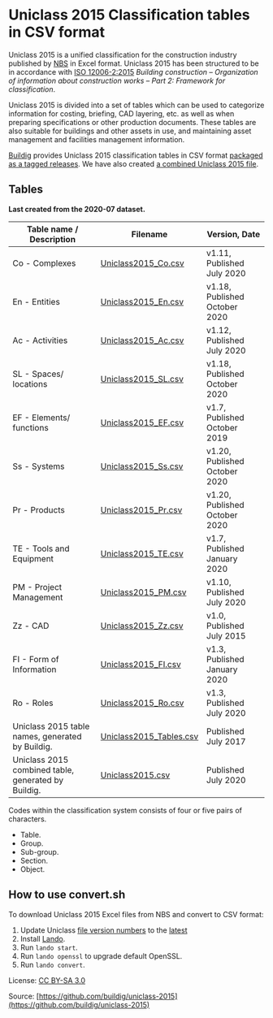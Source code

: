# Uniclass 2015 Classification tables in CSV format

Uniclass 2015 is a unified classification for the construction industry published by [NBS](https://www.thenbs.com/our-tools/uniclass-2015) in Excel format. Uniclass 2015 has been structured to be in accordance with [ISO 12006-2:2015](https://www.iso.org/standard/61753.html) *Building construction – Organization of information about construction works – Part 2: Framework for classification*.

Uniclass 2015 is divided into a set of tables which can be used to categorize information for costing, briefing, CAD layering, etc. as well as when preparing specifications or other production documents. These tables are also suitable for buildings and other assets in use, and maintaining asset management and facilities management information.

[Buildig](http://buildig.com/) provides Uniclass 2015 classification tables in CSV format [packaged as a tagged releases](https://github.com/buildig/uniclass-2015/releases). We have also created [a combined Uniclass 2015 file](Uniclass2015.csv).

## Tables

**Last created from the 2020-07 dataset.**

Table name / Description | Filename | Version, Date
--- | --- | ---
Co - Complexes | [Uniclass2015_Co.csv](Uniclass2015_Co.csv) | v1.11, Published July 2020
En - Entities | [Uniclass2015_En.csv](Uniclass2015_En.csv) | v1.18, Published October 2020
Ac - Activities | [Uniclass2015_Ac.csv](Uniclass2015_Ac.csv) | v1.12, Published July 2020
SL - Spaces/ locations | [Uniclass2015_SL.csv](Uniclass2015_SL.csv) | v1.18, Published October 2020
EF - Elements/ functions | [Uniclass2015_EF.csv](Uniclass2015_EF.csv) | v1.7, Published October 2019
Ss - Systems | [Uniclass2015_Ss.csv](Uniclass2015_Ss.csv) | v1.20, Published October 2020
Pr - Products | [Uniclass2015_Pr.csv](Uniclass2015_Pr.csv) | v1.20, Published October 2020
TE - Tools and Equipment | [Uniclass2015_TE.csv](Uniclass2015_TE.csv) | v1.7, Published January 2020
PM - Project Management | [Uniclass2015_PM.csv](Uniclass2015_PM.csv) | v1.10, Published July 2020
Zz - CAD | [Uniclass2015_Zz.csv](Uniclass2015_Zz.csv) | v1.0, Published July 2015
FI - Form of Information | [Uniclass2015_FI.csv](Uniclass2015_FI.csv) | v1.3, Published January 2020
Ro - Roles | [Uniclass2015_Ro.csv](Uniclass2015_Ro.csv) | v1.3, Published July 2020
Uniclass 2015 table names, generated by Buildig. | [Uniclass2015_Tables.csv](Uniclass2015_Tables.csv) | Published July 2017
Uniclass 2015 combined table, generated by Buildig. | [Uniclass2015.csv](Uniclass2015.csv) | Published July 2020

Codes within the classification system consists of four or five pairs of characters.

- Table.
- Group.
- Sub-group.
- Section.
- Object.

## How to use convert.sh

To download Uniclass 2015 Excel files from NBS and convert to CSV format:

1. Update Uniclass [file version numbers](convert.sh#L10-L22) to the [latest](https://www.thenbs.com/our-tools/uniclass-2015)
2. Install [Lando](https://docs.lando.dev/basics/installation.html).
3. Run `lando start`.
4. Run `lando openssl` to upgrade default OpenSSL.
5. Run `lando convert`.

License: [CC BY-SA 3.0](https://creativecommons.org/licenses/by-sa/3.0/)

Source: [https://github.com/buildig/uniclass-2015](https://github.com/buildig/uniclass-2015)
